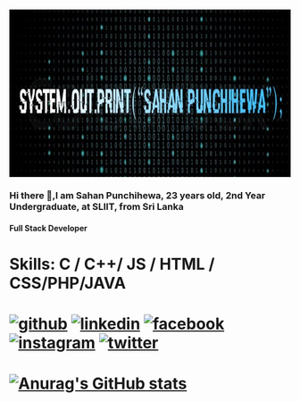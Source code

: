 <h1 align= "center">
   <img src="https://github.com/SahanPunchihewa/SahanPunchihewa/blob/main/Sahannewedit1.jpg" width = "750px" height = "300px" align = "center"/>
</h1>

### Hi there 👋,I am Sahan Punchihewa, 23 years old, 2nd Year Undergraduate, at SLIIT, from Sri Lanka   

#### Full Stack Developer

# Skills: C / C++/ JS / HTML / CSS/PHP/JAVA 


# [<img src='https://cdn.jsdelivr.net/npm/simple-icons@3.0.1/icons/github.svg' alt='github' height='40'>](https://github.com/SahanPunchihewa)  [<img src='https://cdn.jsdelivr.net/npm/simple-icons@3.0.1/icons/linkedin.svg' alt='linkedin' height='40'>](https://www.linkedin.com/in/sahan-punchihewa-0637651bb/)  [<img src='https://cdn.jsdelivr.net/npm/simple-icons@3.0.1/icons/facebook.svg' alt='facebook' height='40'>](https://www.facebook.com/sahan.nilupul)  [<img src='https://cdn.jsdelivr.net/npm/simple-icons@3.0.1/icons/instagram.svg' alt='instagram' height='40'>](https://www.instagram.com/sahan_98_/)  [<img src='https://cdn.jsdelivr.net/npm/simple-icons@3.0.1/icons/twitter.svg' alt='twitter' height='40'>](https://twitter.com/im_Sahan)  

# [![Anurag's GitHub stats](https://github-readme-stats.vercel.app/api?username=SahanPunchihewa)](https://github.com/anuraghazra/github-readme-stats)
